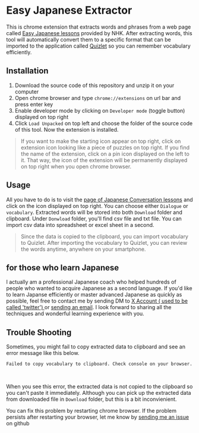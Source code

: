 # Easy Japanese Extractor
This is chrome extension that extracts words and phrases from a web page called [Easy Japanese lessons](https://www.nhk.or.jp/lesson/en/lessons) provided by NHK. After extracting words, this tool will automatically convert them to a specific format that can be imported to the application called [Quizlet](http://quizlet.com) so you can remember vocabulary efficiently.


## Installation
1. Download the source code of this repository and unzip it on your computer
2. Open chrome browser and type `chrome://extensions` on url bar and press enter key
3. Enable developer mode by clicking on `Developer mode` (toggle button) displayed on top right
4. Click `Load Unpacked` on top left and choose the folder of the source code of this tool. Now the extension is installed.

> If you want to make the starting icon appear on top right, click on extension icon looking like a piece of puzzles on top right. If you find the name of the extension, click on a pin icon displayed on the left to it. That way, the icon of the extension will be permanently displayed on top right when you open chrome browser.


## Usage
All you have to do is to visit the [page of Japanese Conversation lessons](https://www.nhk.or.jp/lesson/en/lessons/01.html) and click on the icon displayed on top right. You can choose either `Dialogue` or `vocabulary`. Extracted words will be stored into both `Download` folder and clipboard. Under `Donwload` folder, you'll find csv file and txt file. You can import csv data into spreadsheet or excel sheet in a second.
<br>

> Since the data is copied to the clipboard, you can import vocabulary to Quizlet. After importing the vocabulary to Quizlet, you can review the words anytime, anywhere on your smartphone.


## for those who learn Japanese
I actually am a professional Japanese coach who helped hundreds of people who wanted to acquire Japanese as a second language. If you'd like to learn Japanse efficiently or master advanced Japanese as quickly as possible, feel free to contact me by sending DM to [ X Account ( used to be called 'twitter') ](https://twitter.com/Koki33621949) or [sending an email](koki.kusuhara.business@gmail.com). I look forward to sharing all the techniques and wonderful learning experience with you.


## Trouble Shooting
Sometimes, you might fail to copy extracted data to clipboard and see an error message like this below. 
<br>

`Failed to copy vocabulary to clipboard. Check console on your browser.`

<br>

When you see this error, the extracted data is not copied to the clipboard so you can't paste it immediately. Although you can pick up the extracted data from downloaded file in `Download` folder, but this is a bit inconvienient.

You can fix this problem by restarting chrome browser. If the problem persists after restarting your browser, let me know by [sending me an issue](https://github.com/coding-chance/Easy-Japanese-Extractor/issues) on github